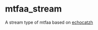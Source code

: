 # mtfaa_stream

A stream type of mtfaa based on [echocatzh](https://github.com/echocatzh/MTFAA-Net)

